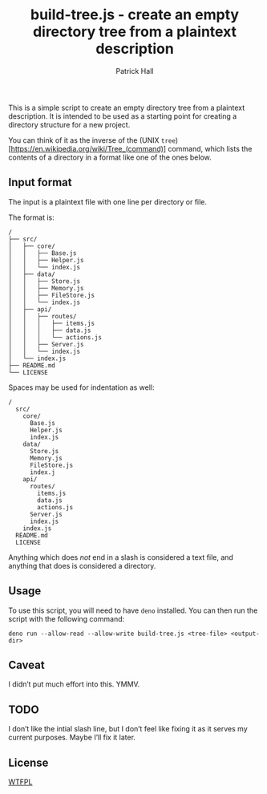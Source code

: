 ﻿---
title: build-tree.js - create an empty directory tree from a plaintext description
author: Patrick Hall
tags: []
url: 
---


This is a simple script to create an empty directory tree from a plaintext description. It is intended to be used as a starting point for creating a directory structure for a new project.

You can think of it as the inverse of the (UNIX `tree`)[https://en.wikipedia.org/wiki/Tree_(command)] command, which lists the contents of a directory in a format like one of the ones below.

## Input format

The input is a plaintext file with one line per directory or file. 

The format is:

```
/
├── src/
│   ├── core/
│   │   ├── Base.js
│   │   ├── Helper.js
│   │   └── index.js
│   ├── data/
│   │   ├── Store.js
│   │   ├── Memory.js
│   │   ├── FileStore.js
│   │   └── index.js
│   ├── api/
│   │   ├── routes/
│   │   │   ├── items.js
│   │   │   ├── data.js
│   │   │   └── actions.js
│   │   ├── Server.js
│   │   └── index.js
│   └── index.js
├── README.md
└── LICENSE
```

Spaces may be used for indentation as well:

```
/
  src/
    core/
      Base.js
      Helper.js
      index.js
    data/
      Store.js
      Memory.js
      FileStore.js
      index.j
    api/
      routes/
        items.js
        data.js
        actions.js
      Server.js
      index.js
    index.js
  README.md
  LICENSE
```

Anything which does _not_ end in a slash is considered a text file, and anything that does is considered a directory.

## Usage


To use this script, you will need to have `deno` installed. You can then run the script with the following command:

```
deno run --allow-read --allow-write build-tree.js <tree-file> <output-dir>
```

## Caveat

I didn’t put much effort into this. YMMV.


## TODO

I don’t like the intial slash line, but I don’t feel like fixing it as it serves my current purposes. Maybe I’ll fix it later.

## License

[WTFPL](./LICENSE)
